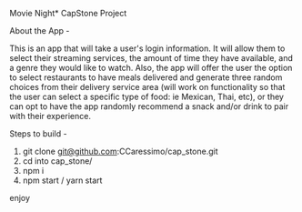 Movie Night* CapStone Project

About the App - 

  This is an app that will take a user's login information. It will allow them to select their streaming services, the amount of time they have available, and a genre they would like to watch. Also, the app will offer the user the option to select restaurants to have meals delivered and generate three random choices from their delivery service area (will work on functionality so that the user can select a specific type of food: ie Mexican, Thai, etc), or they can opt to have the app randomly recommend a snack and/or drink to pair with their experience.

Steps to build -

1. git clone git@github.com:CCaressimo/cap_stone.git
2. cd into cap_stone/
3. npm i
4. npm start / yarn start

enjoy
